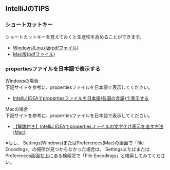 IntelliJのTIPS
----------------------------------------

### ショートカットキー

ショートカットキーを覚えておくと生産性を高めることができます。

 - [Windows/Linux版(pdfファイル)](https://pleiades.io/sites/willbrains.jp/keymap/pdf/shortcut_intellij_windows.pdf)
 - [Mac版(pdfファイル)](https://pleiades.io/sites/willbrains.jp/keymap/pdf/shortcut_intellij_mac.pdf)


### propertiesファイルを日本語で表示する

Windowsの場合  
下記サイトを参考に、propertiesファイルを日本語で表示してください。
-  [IntelliJ IDEAでpropertiesファイルを日本語(各国の言語)で表示する](https://qiita.com/tamura__246/items/7adc91b85abd4d0bb72b)

Macの場合  
下記サイトを参考に、propertiesファイルを日本語で表示してください。
- [【解説付き】IntelliJ IDEAでpropertiesファイルの文字化け表示を直す方法(Mac)](https://qiita.com/growsic/items/c611e29313f09246c2d0)

※もし、 Settings(Windows)またはPreferences(Mac)の画面で「file Encodings」の場所が見つからなかった場合は、
SettingsまたはまたはPreferences画面左上にある検索窓で「File Encodings」と検索してみてください。
